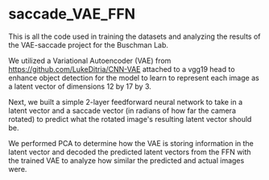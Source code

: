 # saccade_VAE_FFN

This is all the code used in training the datasets and analyzing the results of the VAE-saccade project for the Buschman Lab. 

We utilized a Variational Autoencoder (VAE) from https://github.com/LukeDitria/CNN-VAE attached to a vgg19 head to enhance object detection for the model to learn to represent each image as a latent vector of dimensions 12 by 17 by 3. 

Next, we built a simple 2-layer feedforward neural network to take in a latent vector and a saccade vector (in radians of how far the camera rotated) to predict what the rotated image's resulting latent vector should be.

We performed PCA to determine how the VAE is storing information in the latent vector and decoded the predicted latent vectors from the FFN with the trained VAE to analyze how similar the predicted and actual images were.
